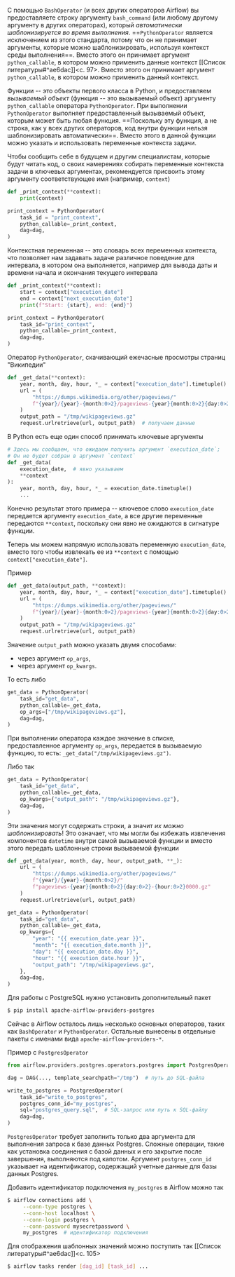 С помощью `BashOperator` (и всех других операторов Airflow) вы предоставляете строку аргументу `bash_command` (или любому другому аргументу в других операторах), который _автоматически шаблонизируется во время выполнения_. ==`PythonOperator` является исключением из этого стандарта, потому что он не принимает аргументы, которые можно шаблонизировать, используя контекст среды выполнения==. Вместо этого он принимает аргумент `python_callable`, в котором можно применить данные контекст [[Список литературы#^ae6dac]]<c. 97>. Вместо этого он принимает аргумент `python_callable`, в котором можно применить данный контекст.

Функции -- это объекты первого класса в Python, и предоставляем _вызываемый объект_ (функция -- это вызываемый объект) аргументу `python_callable` оператора `PythonOperator`. При выполнении `PythonOperator` выполняет предоставленный вызываемый объект, которым может быть любая функция. ==Поскольку эту функция, а не строка, как у всех других операторов, код внутри функции нельзя шаблонизировать автоматически==. Вместо этого в данной функции можно указать и использовать переменные контекста задачи.

Чтобы сообщить себе в будущем и другим специалистам, которые будут читать код, о своих намерениях собирать переменные контекста задачи в ключевых аргументах, рекомендуется присвоить этому аргументу соответствующее имя (например, `context`)
```python
def _print_context(**context):
    print(context)

print_context = PythonOperator(
	task_id = "print_context",
	python_callable=_print_context,
	dag=dag,
)
```
Контекстная переменная -- это словарь всех переменных контекста, что позволяет нам задавать задаче различное поведение для интервала, в котором она выполняется, например для вывода даты и времени начала и окончания текущего интервала
```python
def _print_context(**context):
    start = context["execution_date"]
    end = context["next_execution_date"]
    print(f"Start: {start}, end: {end}")

print_context = PythonOperator(
	task_id="print_context",
	python_callable=_print_context,
	dag=dag,
)
```

Оператор `PythonOperator`, скачивающий ежечасные просмотры страниц "Википедии"
```python
def _get_data(**context):
    year, month, day, hour, *_ = context["execution_date"].timetuple()
    url = (
        "https://dumps.wikimedia.org/other/pageviews/"
        f"{year}/{year}-{month:0>2}/pageviews-{year}{month:0>2}{day:0>2}-{hour:0>2}0000.gz"
    )
    output_path = "/tmp/wikipageviews.gz"
    request.urlretrieve(url, output_path)  # получаем данные
```

В Python есть еще один способ принимать ключевые аргументы
```python
# Здесь мы сообщаем, что ожидаем получить аргумент `execution_date`;
# Он не будет собран в аргумент `context`
def _get_data(
	execution_date,  # явно указываем
	**context
):
    year, month, day, hour, *_ = execution_date.timetuple()
    ...
```
Конечно результат этого примера -- ключевое слово `execution_date` передается аргументу `execution_date`, а все другие переменные передаются `**context`, поскольку они явно не ожидаются в сигнатуре функции.

Теперь мы можем напрямую использовать переменную `execution_date`, вместо того чтобы извлекать ее из `**context` с помощью `context["execution_date"]`.

Пример
```python
def _get_data(output_path, **context):
    year, month, day, hour, *_ = context["execution_date"].timetuple()
    url = (
        "https://dumps.wikimedia.org/other/pageviews/"
        f"{year}/{year}-{month:0>2}/pageviews-{year}{month:0>2}{day:0>2}-{hour:0>2}0000.gz"
    )
    output_path = "/tmp/wikipageviews.gz"
    request.urlretrieve(url, output_path)
```

Значение `output_path` можно указать двумя способами:
- через аргумент `op_args`,
- через аргумент `op_kwargs`.

То есть либо
```python
get_data = PythonOperator(
	task_id="get_data",
	python_callable=_get_data,
	op_args=["/tmp/wikipageviews.gz"],
	dag=dag,
)
```
При выполнении оператора каждое значение в списке, предоставленное аргументу `op_args`, передается в вызываемую функцию, то есть: `_get_data("/tmp/wikipageviews.gz")`.

Либо так
```python
get_data = PythonOperator(
	task_id="get_data",
	python_callable=_get_data,
	op_kwargs={"output_path": "/tmp/wikipageviews.gz"},
	dag=dag,
)
```
Эти значения могут содержать строки, а значит _их можно шаблонизировать_! Это означает, что мы могли бы избежать извлечения компонентов `datetime` внутри самой вызываемой функции и вместо этого передать шаблонные строки вызываемой функции
```python
def _get_data(year, month, day, hour, output_path, **_):
    url = (
        "https://dumps.wikimedia.org/other/pageviews/"
        f"{year}/{year}-{month:0>2}/"
        f"pageviews-{year}{month:0>2}{day:0>2}-{hour:0>2}0000.gz"
    )
    request.urlretrieve(url, output_path)

get_data = PythonOperator(
	task_id="get_data",
    python_callable=_get_data,
    op_kwargs={
        "year": "{{ execution_date.year }}",
        "month": "{{ execution_date.month }}",
        "day": "{{ execution_date.day }}",
        "hour": "{{ execution_date.hour }}",
        "output_path": "/tmp/wikipageviews.gz",
    },
    dag=dag,
)
```

Для работы с PostgreSQL нужно установить дополнительный пакет 
```bash
$ pip install apache-airflow-providers-postgres
```

Сейчас в Airflow осталось лишь несколько основных операторов, таких как `BashOperator` и `PythonOperator`. Остальные вынесены в отдельные пакеты с именами вида `apache-airflow-providers-*`.

Пример с `PostgresOperator`
```python
from airflow.providers.postgres.operators.postgres import PostgresOperator

dag = DAG(..., template_searchpath="/tmp")  # путь до SQL-файла

write_to_postgres = PostgresOperator(
	task_id="write_to_postgres",
	postgres_conn_id="my_postgres",
	sql="postgres_query.sql",  # SQL-запрос или путь к SQL-файлу
	dag=dag,
)
```

`PostgresOperator` требует заполнить только два аргумента для выполнения запроса к базе данных Postgres. Сложные операции, такие как установка соединения с базой данных и его закрытие после завершения, выполняются под капотом. Аргумент `postgres_conn_id` указывает на идентификатор, содержащий учетные данные для базы данных Postgres.

Добавить идентификатор подключения `my_postgres` в Airflow можно так
```bash
$ airflow connections add \
     --conn-type postgres \
     --conn-host localhost \
	 --conn-login postgres \
	 --conn-password mysecretpassword \
	 my_postgres  # идентификатор подключения
```

Для отображения шаблонных значений можно поступить так [[Список литературы#^ae6dac]]<c. 105>
```bash
$ airflow tasks render [dag_id] [task_id] ...
```
